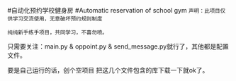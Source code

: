 #自动化预约学校健身房
#Automatic reservation of school gym
`声明：此项目仅供学习交流使用，无意破坏预约规则制度`

`纯纯新手练手项目，共同学习，不喜勿喷。`

只需要关注：main.py & oppoint.py & send_message.py就行了，其他都是配置文件。

要是自己运行的话，创个空项目 把这几个文件包含的库下载一下就ok了。
